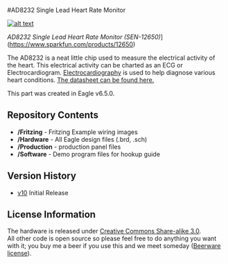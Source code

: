 #AD8232 Single Lead Heart Rate Monitor

[![alt text](https://cdn.sparkfun.com/assets/learn_tutorials/2/5/0/HeartRateBoardFront.jpg)](https://cdn.sparkfun.com/assets/learn_tutorials/2/5/0/HeartRateBoardFront.jpg)

*AD8232 Single Lead Heart Rate Monitor (SEN-12650)*](https://www.sparkfun.com/products/12650)

The AD8232 is a neat little chip used to measure the electrical activity of the heart. This electrical activity can be charted as an ECG or Electrocardiogram. [Electrocardiography](http://en.wikipedia.org/wiki/Electrocardiography) is used to help diagnose various heart conditions. [The datasheet can be found here.](www.sparkfun.com)


This part was created in Eagle v6.5.0. 

Repository Contents
-------------------

* **/Fritzing** - Fritzing Example wiring images
* **/Hardware** - All Eagle design files (.brd, .sch)
* **/Production** - production panel files
* **/Software** - Demo program files for hookup guide


Version History
---------------
* [v10](https://github.com/sparkfun/AD8232_Heart_Rate_Monitor/tree/v10) Initial Release

License Information
-------------------
The hardware is released under [Creative Commons Share-alike 3.0](http://creativecommons.org/licenses/by-sa/3.0/).  
All other code is open source so please feel free to do anything you want with it; you buy me a beer if you use this and we meet someday ([Beerware license](http://en.wikipedia.org/wiki/Beerware)).



